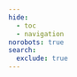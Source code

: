 ```yaml
--- 
hide:
  - toc
  - navigation
norobots: true
search:
  exclude: true
---
```


<redoc spec-url="/public_api/lightrun-public-api.json"></redoc>

<script src="/js/redoc.standalone.js"> </script>
